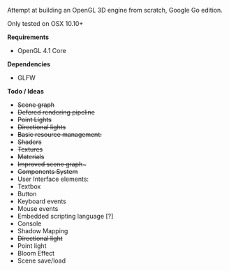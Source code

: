 Attempt at building an OpenGL 3D engine from scratch, Google Go edition.

Only tested on OSX 10.10+

**Requirements**

 * OpenGL 4.1 Core

**Dependencies**

 * GLFW

**Todo / Ideas**

 * ~~Scene graph~~
 * ~~Defered rendering pipeline~~
 * ~~Point Lights~~
 * ~~Directional lights~~
 * ~~Basic resource management:~~
  * ~~Shaders~~
  * ~~Textures~~
  * ~~Materials~~
 * ~~Improved scene graph~~~
 * ~~Components System~~
 * User Interface elements:
  * Textbox
  * Button
  * Keyboard events
  * Mouse events
 * Embedded scripting language [?]
 * Console
 * Shadow Mapping
  * ~~Directional light~~
  * Point light
 * Bloom Effect
 * Scene save/load

